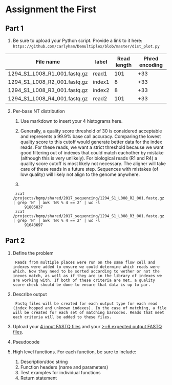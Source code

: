 # Assignment the First

## Part 1
1. Be sure to upload your Python script. Provide a link to it here: ```https://github.com/carlyham/Demultiplex/blob/master/dist_plot.py```

| File name | label | Read length | Phred encoding |
|---|---|---|---|
| 1294_S1_L008_R1_001.fastq.gz | read1 | 101 | +33 |
| 1294_S1_L008_R2_001.fastq.gz | index1 | 8 | +33 |
| 1294_S1_L008_R3_001.fastq.gz | index2 | 8 | +33 |
| 1294_S1_L008_R4_001.fastq.gz | read2 | 101 | +33 |

2. Per-base NT distribution
    1. Use markdown to insert your 4 histograms here.
        ![]()

    2. Generally, a quality score threshold of 30 is considered acceptable and represents a 99.9% base call accuracy. Comparing the lowest quality score to this cutoff would generate better data for the index reads. For these reads, we want a strict threshold because we want good filtering out of indexes that could match eachother by mistake (although this is very unlikely).
    For biological reads (R1 and R4) a quality score cutoff is most likely not necessary. The aligner will take care of these reads in a future step. Sequences with mistakes (of low quality) will likely not align to the genome anywhere.

    3. 

        zcat /projects/bgmp/shared/2017_sequencing/1294_S1_L008_R2_001.fastq.gz | grep 'N' | awk 'NR % 4 == 2' | wc -l 
            91805837
        zcat /projects/bgmp/shared/2017_sequencing/1294_S1_L008_R3_001.fastq.gz | grep 'N' | awk 'NR % 4 == 2' | wc -l 
            91643697

## Part 2
1. Define the problem
    
        Reads from multiple places were run on the same flow cell and indexes were added to ensure we could determine which reads were which. Now they need to be sorted according to wether or not the inexes match, as well as if they are in the library of indexes we are working with. If both of these criteria are met, a quality score check should be done to ensure that data is up to par. 
2. Describe output
    
        Fastq files will be created for each output type for each read (index hopped and unknown indexes). In the case of matching, a file will be created for each set of matching barcodes. Reads that meet each criteria will be added to these files.
3. Upload your [4 input FASTQ files](../TEST-input_FASTQ) and your [>=6 expected output FASTQ files](../TEST-output_FASTQ).
4. Pseudocode
5. High level functions. For each function, be sure to include:
    1. Description/doc string
    2. Function headers (name and parameters)
    3. Test examples for individual functions
    4. Return statement
